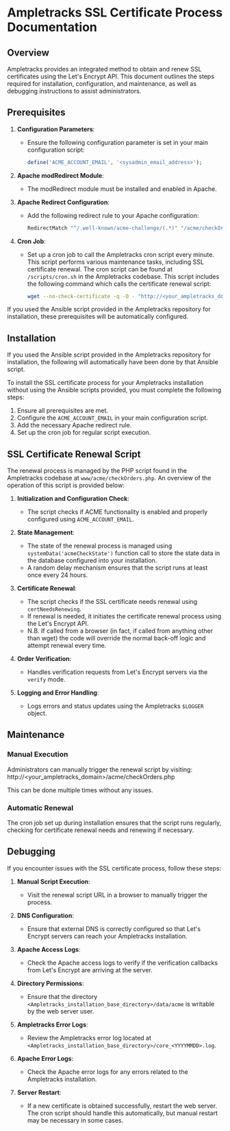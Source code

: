 # Ampletracks SSL Certificate Process Documentation

## Overview
Ampletracks provides an integrated method to obtain and renew SSL certificates using the Let's Encrypt API. This document outlines the steps required for installation, configuration, and maintenance, as well as debugging instructions to assist administrators.

## Prerequisites

1. **Configuration Parameters**:
    - Ensure the following configuration parameter is set in your main configuration script:
      ```php
      define('ACME_ACCOUNT_EMAIL', '<sysadmin_email_address>');
      ```
    
2. **Apache modRedirect Module**:
    - The modRedirect module must be installed and enabled in Apache.

3. **Apache Redirect Configuration**:
    - Add the following redirect rule to your Apache configuration:
      ```apache
      RedirectMatch "^/.well-known/acme-challenge/(.*)" "/acme/checkOrders.php?mode=verify&filename=$1"
      ```

4. **Cron Job**:
    - Set up a cron job to call the Ampletracks cron script every minute. This script performs various maintenance tasks, including SSL certificate renewal. The cron script can be found at `/scripts/cron.sh` in the Ampletracks codebase. This script includes the following command which calls the certificate renewal script:
      ```sh
      wget --no-check-certificate -q -O - "http://<your_ampletracks_domain>/acme/checkOrders.php" &
      ```

If you used the Ansible script provided in the Ampletracks repository for installation, these prerequisites will be automatically configured.

## Installation

If you used the Ansible script provided in the Ampletracks repository for installation, the following will automatically have been done by that Ansible script.

To install the SSL certificate process for your Ampletracks installation without using the Ansible scripts provided, you must complete the following steps:
1. Ensure all prerequisites are met.
2. Configure the `ACME_ACCOUNT_EMAIL` in your main configuration script.
3. Add the necessary Apache redirect rule.
4. Set up the cron job for regular script execution.


## SSL Certificate Renewal Script
The renewal process is managed by the PHP script found in the Ampletracks codebase at `www/acme/checkOrders.php`. An overview of the operation of this script is provided below:

1. **Initialization and Configuration Check**:
    - The script checks if ACME functionality is enabled and properly configured using `ACME_ACCOUNT_EMAIL`.
   
2. **State Management**:
    - The state of the renewal process is managed using `systemData('acmeCheckState')` function call to store the state data in the database configured into your installation.
    - A random delay mechanism ensures that the script runs at least once every 24 hours.

3. **Certificate Renewal**:
    - The script checks if the SSL certificate needs renewal using `certNeedsRenewing`.
    - If renewal is needed, it initiates the certificate renewal process using the Let's Encrypt API.
    - N.B. If called from a browser (in fact, if called from anything other than wget) the code will override the normal back-off logic and attempt renewal every time.

4. **Order Verification**:
    - Handles verification requests from Let's Encrypt servers via the `verify` mode.

5. **Logging and Error Handling**:
    - Logs errors and status updates using the Ampletracks `$LOGGER` object.

## Maintenance

### Manual Execution
Administrators can manually trigger the renewal script by visiting:
http://<your_ampletracks_domain>/acme/checkOrders.php

This can be done multiple times without any issues.

### Automatic Renewal
The cron job set up during installation ensures that the script runs regularly, checking for certificate renewal needs and renewing if necessary.

## Debugging

If you encounter issues with the SSL certificate process, follow these steps:

1. **Manual Script Execution**:
    - Visit the renewal script URL in a browser to manually trigger the process.

2. **DNS Configuration**:
    - Ensure that external DNS is correctly configured so that Let's Encrypt servers can reach your Ampletracks installation.

3. **Apache Access Logs**:
    - Check the Apache access logs to verify if the verification callbacks from Let's Encrypt are arriving at the server.

4. **Directory Permissions**:
    - Ensure that the directory `<Ampletracks_installation_base_directory>/data/acme` is writable by the web server user.

5. **Ampletracks Error Logs**:
    - Review the Ampletracks error log located at `<Ampletracks_installation_base_directory>/core_<YYYYMMDD>.log`.

6. **Apache Error Logs**:
    - Check the Apache error logs for any errors related to the Ampletracks installation.

7. **Server Restart**:
    - If a new certificate is obtained successfully, restart the web server. The cron script should handle this automatically, but manual restart may be necessary in some cases.
